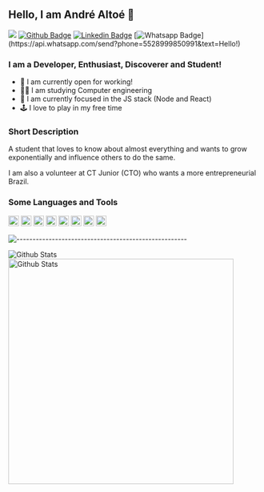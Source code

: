 ## Hello, I am André Altoé 👋
![](https://komarev.com/ghpvc/?username=faakit)
[![Github Badge](https://img.shields.io/badge/-Github-000?style=flat-square&logo=Github&logoColor=white&link=https://github.com/faakit)](https://github.com/faakit)
[![Linkedin Badge](https://img.shields.io/badge/-LinkedIn-blue?style=flat-square&logo=Linkedin&logoColor=white&link=https://www.linkedin.com/in/andre-altoe)](https://www.linkedin.com/in/andre-altoe)
[![Whatsapp Badge](https://img.shields.io/badge/-Whatsapp-4CA143?style=flat-square&labelColor=4CA143&logo=whatsapp&logoColor=white&link=https://api.whatsapp.com/send?phone=5528999850991&text=Hello!)](https://api.whatsapp.com/send?phone=5528999850991&text=Hello!)


### I am a Developer, Enthusiast, Discoverer and Student!
- 🔭 I am currently open for working!
- 🧑‍🎓 I am studying Computer engineering
- 📖 I am currently focused in the JS stack (Node and React)
- 🕹️ I love to play in my free time

### Short Description
A student that loves to know about almost everything and wants to grow exponentially and influence others to do the same.

I am also a volunteer at CT Junior (CTO) who wants a more entrepreneurial Brazil.

### Some Languages and Tools

<a href="https://www.typescriptlang.org/" title="Typescript"><img src="https://github.com/get-icon/geticon/raw/master/icons/typescript-icon.svg" alt="Typescript" width="21px" height="21px"></a>
<a href="https://developer.mozilla.org/en-US/docs/Web/JavaScript" title="JavaScript"><img src="https://github.com/get-icon/geticon/raw/master/icons/javascript.svg" alt="JavaScript" width="21px" height="21px"></a>
<a href="https://reactjs.org/" title="React"><img src="https://github.com/get-icon/geticon/raw/master/icons/react.svg" alt="React" width="21px" height="21px"></a>
<a href="https://www.w3.org/TR/CSS/" title="CSS3"><img src="https://github.com/get-icon/geticon/raw/master/icons/css-3.svg" alt="CSS3" width="21px" height="21px"></a>
<a href="https://www.w3.org/TR/html5/" title="HTML5"><img src="https://github.com/get-icon/geticon/raw/master/icons/html-5.svg" alt="HTML5" width="21px" height="21px"></a>
<a href="https://nodejs.org/" title="Node.js"><img src="https://github.com/get-icon/geticon/raw/master/icons/nodejs-icon.svg" alt="Node.js" width="21px" height="21px"></a>
<a href="https://yarnpkg.com/" title="Yarn"><img src="https://github.com/get-icon/geticon/raw/master/icons/yarn.svg" alt="Yarn" width="21px" height="21px"></a>
<a href="https://code.visualstudio.com/" title="Visual Studio Code"><img src="https://github.com/get-icon/geticon/raw/master/icons/visual-studio-code.svg" alt="Visual Studio Code" width="21px" height="21px"></a>


![-----------------------------------------------------](https://raw.githubusercontent.com/andreasbm/readme/master/assets/lines/rainbow.png)

<img align="left" alt="Github Stats" src="https://github-readme-stats.vercel.app/api/top-langs/?username=faakit&layout=compact" />
<img align="left" width="450px" alt="Github Stats" src="https://github-readme-stats.vercel.app/api?username=faakit&show_icons=true&hide_border=true&include_all_commits=true&count_private=true&hide=issues,contribs&line_height=36" />